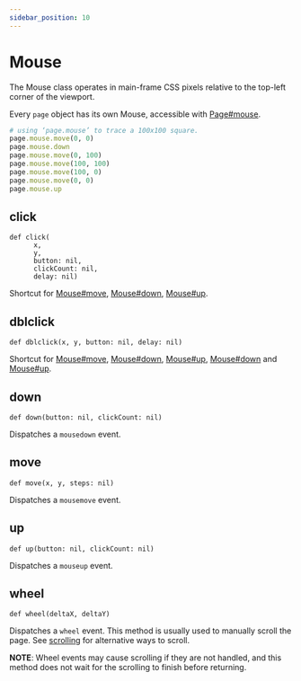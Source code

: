 ```yaml
---
sidebar_position: 10
---
```


# Mouse


The Mouse class operates in main-frame CSS pixels relative to the top-left corner of the viewport.

Every `page` object has its own Mouse, accessible with [Page#mouse](./page#mouse).

```ruby
# using ‘page.mouse’ to trace a 100x100 square.
page.mouse.move(0, 0)
page.mouse.down
page.mouse.move(0, 100)
page.mouse.move(100, 100)
page.mouse.move(100, 0)
page.mouse.move(0, 0)
page.mouse.up
```

## click

```
def click(
      x,
      y,
      button: nil,
      clickCount: nil,
      delay: nil)
```


Shortcut for [Mouse#move](./mouse#move), [Mouse#down](./mouse#down), [Mouse#up](./mouse#up).

## dblclick

```
def dblclick(x, y, button: nil, delay: nil)
```


Shortcut for [Mouse#move](./mouse#move), [Mouse#down](./mouse#down), [Mouse#up](./mouse#up), [Mouse#down](./mouse#down) and
[Mouse#up](./mouse#up).

## down

```
def down(button: nil, clickCount: nil)
```


Dispatches a `mousedown` event.

## move

```
def move(x, y, steps: nil)
```


Dispatches a `mousemove` event.

## up

```
def up(button: nil, clickCount: nil)
```


Dispatches a `mouseup` event.

## wheel

```
def wheel(deltaX, deltaY)
```


Dispatches a `wheel` event. This method is usually used to manually scroll the page. See [scrolling](https://playwright.dev/python/docs/input#scrolling) for alternative ways to scroll.

**NOTE**: Wheel events may cause scrolling if they are not handled, and this method does not
wait for the scrolling to finish before returning.
